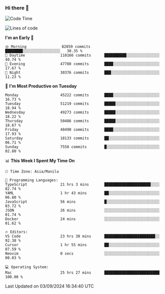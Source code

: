### Hi there 👋

<!--START_SECTION:waka-->
![Code Time](http://img.shields.io/badge/Code%20Time-5%2C499%20hrs%2048%20mins-blue)

![Lines of code](https://img.shields.io/badge/From%20Hello%20World%20I%27ve%20Written-119.2%20million%20lines%20of%20code-blue)

**I'm an Early 🐤** 

```text
🌞 Morning                82059 commits       ████████░░░░░░░░░░░░░░░░░   30.35 % 
🌆 Daytime                110166 commits      ██████████░░░░░░░░░░░░░░░   40.74 % 
🌃 Evening                47780 commits       ████░░░░░░░░░░░░░░░░░░░░░   17.67 % 
🌙 Night                  30376 commits       ███░░░░░░░░░░░░░░░░░░░░░░   11.23 % 
```
📅 **I'm Most Productive on Tuesday** 

```text
Monday                   45222 commits       ████░░░░░░░░░░░░░░░░░░░░░   16.73 % 
Tuesday                  51219 commits       █████░░░░░░░░░░░░░░░░░░░░   18.94 % 
Wednesday                49273 commits       █████░░░░░░░░░░░░░░░░░░░░   18.22 % 
Thursday                 50486 commits       █████░░░░░░░░░░░░░░░░░░░░   18.67 % 
Friday                   48490 commits       ████░░░░░░░░░░░░░░░░░░░░░   17.93 % 
Saturday                 18133 commits       ██░░░░░░░░░░░░░░░░░░░░░░░   06.71 % 
Sunday                   7558 commits        █░░░░░░░░░░░░░░░░░░░░░░░░   02.80 % 
```


📊 **This Week I Spent My Time On** 

```text
🕑︎ Time Zone: Asia/Manila

💬 Programming Languages: 
TypeScript               21 hrs 3 mins       █████████████████████░░░░   82.74 % 
YAML                     1 hr 43 mins        ██░░░░░░░░░░░░░░░░░░░░░░░   06.80 % 
JavaScript               56 mins             █░░░░░░░░░░░░░░░░░░░░░░░░   03.72 % 
JSON                     26 mins             ░░░░░░░░░░░░░░░░░░░░░░░░░   01.74 % 
Docker                   24 mins             ░░░░░░░░░░░░░░░░░░░░░░░░░   01.62 % 

🔥 Editors: 
VS Code                  23 hrs 30 mins      ███████████████████████░░   92.38 % 
Cursor                   1 hr 55 mins        ██░░░░░░░░░░░░░░░░░░░░░░░   07.59 % 
Neovim                   0 secs              ░░░░░░░░░░░░░░░░░░░░░░░░░   00.03 % 

💻 Operating System: 
Mac                      25 hrs 27 mins      █████████████████████████   100.00 % 
```


 Last Updated on 03/09/2024 16:34:40 UTC
<!--END_SECTION:waka-->


<!--
**rad182/rad182** is a ✨ _special_ ✨ repository because its `README.md` (this file) appears on your GitHub profile.

Here are some ideas to get you started:

- 🔭 I’m currently working on ...
- 🌱 I’m currently learning ...
- 👯 I’m looking to collaborate on ...
- 🤔 I’m looking for help with ...
- 💬 Ask me about ...
- 📫 How to reach me: ...
- 😄 Pronouns: ...
- ⚡ Fun fact: ...
-->
